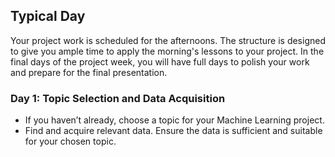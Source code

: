 ## **Typical Day**

Your project work is scheduled for the afternoons. The structure is designed to give you ample time to apply the morning's lessons to your project. In the final days of the project week, you will have full days to polish your work and prepare for the final presentation.

### **Day 1: Topic Selection and Data Acquisition**

- If you haven’t already, choose a topic for your Machine Learning project.
- Find and acquire relevant data. Ensure the data is sufficient and suitable for your chosen topic.